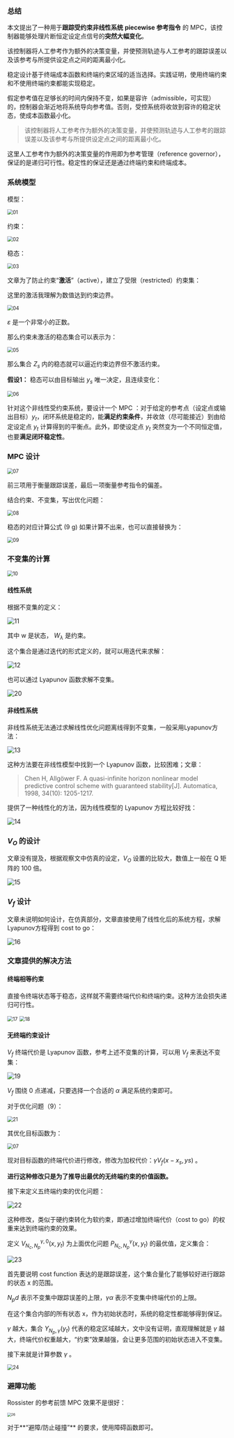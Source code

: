 ### 总结

本文提出了一种用于**跟踪受约束非线性系统** **piecewise 参考指令** 的 MPC，该控制器能够处理片断恒定设定点信号的**突然大幅变化**。

该控制器将人工参考作为额外的决策变量，并使预测轨迹与人工参考的跟踪误差以及该参考与所提供设定点之间的距离最小化。

稳定设计基于终端成本函数和终端约束区域的适当选择。实践证明，使用终端约束和不使用终端约束都能实现稳定。

假定参考值在足够长的时间内保持不变，如果是容许（admissible，可实现）的，控制器会渐近地将系统导向参考值。否则，受控系统将收敛到容许的稳定状态，使成本函数最小化。



> 该控制器将人工参考作为额外的决策变量，并使预测轨迹与人工参考的跟踪误差以及该参考与所提供设定点之间的距离最小化。

这里人工参考作为额外的决策变量的作用即为参考管理（reference governor），保证的是递归可行性。稳定性的保证还是通过终端约束和终端成本。



### 系统模型

模型：

<img src=".\img\01.png" alt="01" style="zoom:80%;" />

约束：

<img src=".\img\02.png" alt="02" style="zoom:80%;" />

稳态：

<img src=".\img\03.png" alt="03" style="zoom:80%;" />

文章为了防止约束“**激活**”（active），建立了受限（restricted）约束集：

这里的激活我理解为数值达到约束边界。

<img src=".\img\04.png" alt="04" style="zoom:80%;" />

$\varepsilon$ 是一个非常小的正数。

那么约束未激活的稳态集合可以表示为：

<img src=".\img\05.png" alt="05" style="zoom:80%;" />

那么集合 $Z_s$ 内的稳态就可以逼近约束边界但不激活约束。



**假设1：** 稳态可以由目标输出 $y_s$ 唯一决定，且连续变化：

<img src=".\img\06.png" alt="06" style="zoom:80%;" />



针对这个非线性受约束系统，要设计一个 MPC ：对于给定的参考点（设定点或输出目标）$y_t$，闭环系统是稳定的，能**满足约束条件**，并收敛（尽可能接近）到由给定设定点 $y_t$ 计算得到的平衡点。此外，即使设定点 $y_t$ 突然变为一个不同恒定值，也要**满足闭环稳定性**。



### MPC 设计

<img src=".\img\07.png" alt="07" style="zoom:80%;" />

前三项用于衡量跟踪误差，最后一项衡量参考指令的偏差。

结合约束、不变集，写出优化问题：

<img src=".\img\08.png" alt="08" style="zoom:80%;" />

稳态的对应计算公式 (9 g) 如果计算不出来，也可以直接替换为：

<img src=".\img\09.png" alt="09" style="zoom:80%;" /> 



### 不变集的计算

<img src=".\img\10.png" alt="10" style="zoom:80%;" />



#### 线性系统

根据不变集的定义：

![11](.\img\11.png)

其中 w 是状态， $W_\lambda$ 是约束。

这个集合是通过迭代的形式定义的，就可以用迭代来求解：

![12](.\img\12.png)

也可以通过 Lyapunov 函数求解不变集。

![20](.\img\20.png)

#### 非线性系统

非线性系统无法通过求解线性优化问题离线得到不变集，一般采用Lyapunov方法：

![13](.\img\13.png)

这种方法要在非线性模型中找到一个 Lyapunov 函数，比较困难；文章：

> Chen H, Allgöwer F. A quasi-infinite horizon nonlinear model predictive control scheme with guaranteed stability[J]. Automatica, 1998, 34(10): 1205-1217.

提供了一种线性化的方法，因为线性模型的 Lyapunov 方程比较好找：

![14](.\img\14.png)



### $V_O$ 的设计

文章没有提及，根据观察文中仿真的设定，$V_O$ 设置的比较大，数值上一般在 Q 矩阵的 100 倍。

![15](.\img\15.png)



### $V_f$ 设计

 文章未说明如何设计，在仿真部分，文章直接使用了线性化后的系统方程，求解Lyapunov方程得到 cost to go：

![16](.\img\16.png)

### 文章提供的解决方法

#### 终端相等约束

直接令终端状态等于稳态，这样就不需要终端代价和终端约束。这种方法会损失递归可行性。

<img src=".\img\17.png" alt="17" style="zoom:80%;" />

<img src=".\img\18.png" alt="18" style="zoom:80%;" />

#### 无终端约束设计

$V_f$ 终端代价是 Lyapunov 函数，参考上述不变集的计算，可以用 $V_f$ 来表达不变集：

![19](.\img\19.png)

$V_f$ 围绕 0 点递减，只要选择一个合适的 $\alpha$ 满足系统约束即可。

对于优化问题（9）：

<img src=".\img\21.png" alt="21" style="zoom:80%;" />

其优化目标函数为：

<img src=".\img\07.png" alt="07" style="zoom:80%;" />

现对目标函数的终端代价进行修改，修改为加权代价：$\gamma V_f(x-x_s,ys)$ 。

**进行这种修改只是为了推导出最优的无终端约束的价值函数。**

接下来定义五终端约束的优化问题：

![22](.\img\22.png)

这种修改，类似于硬约束转化为软约束，即通过增加终端代价（cost to go）的权重来达到终端约束的效果。



定义 $V_{N_c,N_p}^{\gamma, 0}(x,y_t)$ 为上面优化问题 $P_{N_c, N_p}^{\gamma}(x,y_t)$ 的最优值，定义集合：

![23](.\img\23.png)



首先要说明 cost function 表达的是跟踪误差，这个集合量化了能够较好进行跟踪的状态 x 的范围。

$N_pd$ 表示不变集中跟踪误差的上限，$\gamma \alpha$ 表示不变集中终端代价的上限。

在这个集合内部的所有状态 x，作为初始状态时，系统的稳定性都能够得到保证。



$\gamma$ 越大，集合 $\Upsilon_{N_p,\gamma}(y_t)$ 代表的稳定区域越大，文中没有证明，直观理解就是 $\gamma$ 越大，终端代价权重越大，“约束”效果越强，会让更多范围的初始状态进入不变集。



接下来就是计算参数 $\gamma$ 。

<img src=".\img\24.png" alt="24" style="zoom:80%;" />



### 避障功能

Rossister 的参考前馈 MPC 效果不是很好：

<img src=".\img\26.png" alt="26" style="zoom:55%;" />

对于**“避障/防止碰撞”** 的要求，使用障碍函数即可。
